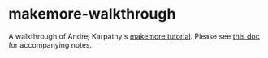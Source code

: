 # makemore-walkthrough
A walkthrough of Andrej Karpathy's [makemore tutorial](https://www.youtube.com/watch?v=PaCmpygFfXo&ab_channel=AndrejKarpathy).
Please see [this doc](https://docs.google.com/document/d/18kW7Wt8mkue69oF1v8DT-K9ZPO04W3zSxUIU1gbs-h0/edit) for accompanying notes.